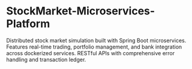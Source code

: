 # StockMarket-Microservices-Platform
Distributed stock market simulation built with Spring Boot microservices. Features real-time trading, portfolio management, and bank integration across dockerized services. RESTful APIs with comprehensive error handling and transaction ledger.
